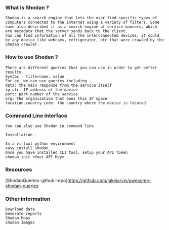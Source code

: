 ### What is Shodan ?
````
Shodan is a search engine that lets the user find specific types of computers connected to the internet using a variety of filters. Some have also described it as a search engine of service banners, which are metadata that the server sends back to the client.
You can find information of all the interconnected devices, it could be any device like webcams, refrigerator, etc that were crawled by the Shodan crawler. 
````
### How to use Shodan ?
````
There are different queries that you can use in order to get better results.
Syntax - filtername: value
For ex, we can use queries including -
data: the main response from the service itself
ip_str: IP address of the device
port: port number of the service
org: the organization that owns this IP space
location.country_code: the country where the device is located
````
### Command Line Interface
````
You can also use Shodan in command line 

Installation - 

In a virtual python environment
easy_install shodan
Once you have installed CLI tool, setup your API token
shodan init <Your API Key>
````
### Resources 
[ShodanQueries-github-repo]https://github.com/jakejarvis/awesome-shodan-queries

### Other information
````
Download data
Generate reports
Shodan Maps
Shodan Images
````
